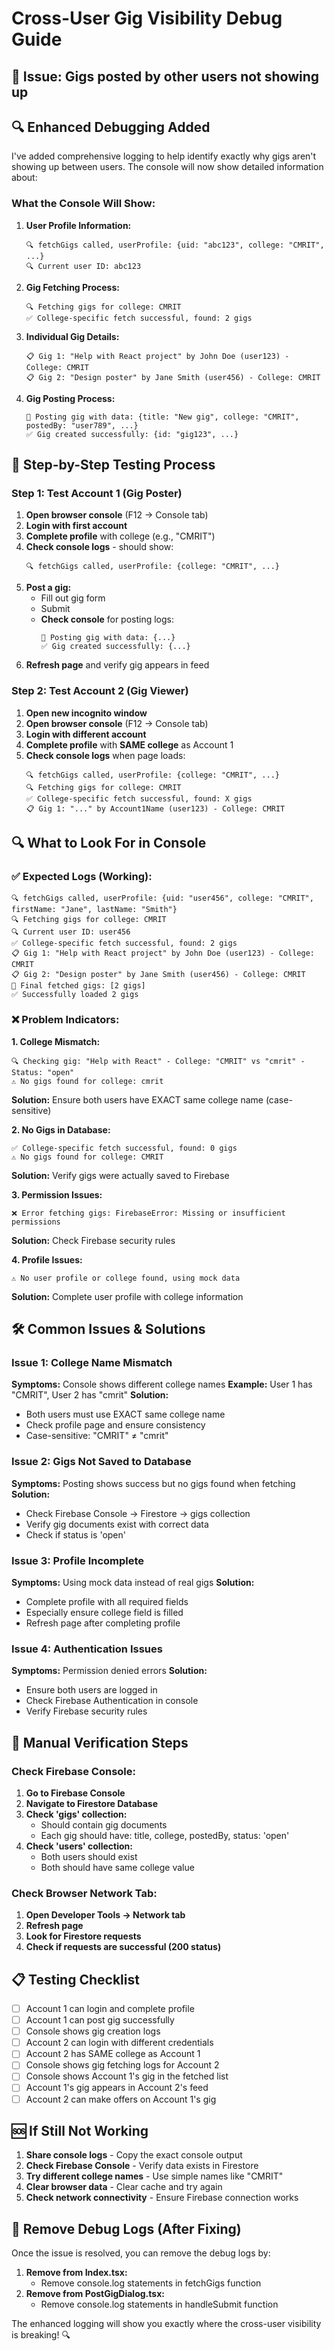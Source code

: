 # Cross-User Gig Visibility Debug Guide

## 🚨 **Issue**: Gigs posted by other users not showing up

## 🔍 **Enhanced Debugging Added**

I've added comprehensive logging to help identify exactly why gigs aren't showing up between users. The console will now show detailed information about:

### **What the Console Will Show:**

1. **User Profile Information:**
   ```
   🔍 fetchGigs called, userProfile: {uid: "abc123", college: "CMRIT", ...}
   🔍 Current user ID: abc123
   ```

2. **Gig Fetching Process:**
   ```
   🔍 Fetching gigs for college: CMRIT
   ✅ College-specific fetch successful, found: 2 gigs
   ```

3. **Individual Gig Details:**
   ```
   📋 Gig 1: "Help with React project" by John Doe (user123) - College: CMRIT
   📋 Gig 2: "Design poster" by Jane Smith (user456) - College: CMRIT
   ```

4. **Gig Posting Process:**
   ```
   🚀 Posting gig with data: {title: "New gig", college: "CMRIT", postedBy: "user789", ...}
   ✅ Gig created successfully: {id: "gig123", ...}
   ```

## 🧪 **Step-by-Step Testing Process**

### **Step 1: Test Account 1 (Gig Poster)**
1. **Open browser console** (F12 → Console tab)
2. **Login with first account**
3. **Complete profile** with college (e.g., "CMRIT")
4. **Check console logs** - should show:
   ```
   🔍 fetchGigs called, userProfile: {college: "CMRIT", ...}
   ```
5. **Post a gig:**
   - Fill out gig form
   - Submit
   - **Check console** for posting logs:
     ```
     🚀 Posting gig with data: {...}
     ✅ Gig created successfully: {...}
     ```
6. **Refresh page** and verify gig appears in feed

### **Step 2: Test Account 2 (Gig Viewer)**
1. **Open new incognito window**
2. **Open browser console** (F12 → Console tab)
3. **Login with different account**
4. **Complete profile** with **SAME college** as Account 1
5. **Check console logs** when page loads:
   ```
   🔍 fetchGigs called, userProfile: {college: "CMRIT", ...}
   🔍 Fetching gigs for college: CMRIT
   ✅ College-specific fetch successful, found: X gigs
   📋 Gig 1: "..." by Account1Name (user123) - College: CMRIT
   ```

## 🔍 **What to Look For in Console**

### **✅ Expected Logs (Working):**
```
🔍 fetchGigs called, userProfile: {uid: "user456", college: "CMRIT", firstName: "Jane", lastName: "Smith"}
🔍 Fetching gigs for college: CMRIT
🔍 Current user ID: user456
✅ College-specific fetch successful, found: 2 gigs
📋 Gig 1: "Help with React project" by John Doe (user123) - College: CMRIT
📋 Gig 2: "Design poster" by Jane Smith (user456) - College: CMRIT
🎯 Final fetched gigs: [2 gigs]
✅ Successfully loaded 2 gigs
```

### **❌ Problem Indicators:**

**1. College Mismatch:**
```
🔍 Checking gig: "Help with React" - College: "CMRIT" vs "cmrit" - Status: "open"
⚠️ No gigs found for college: cmrit
```
**Solution:** Ensure both users have EXACT same college name (case-sensitive)

**2. No Gigs in Database:**
```
✅ College-specific fetch successful, found: 0 gigs
⚠️ No gigs found for college: CMRIT
```
**Solution:** Verify gigs were actually saved to Firebase

**3. Permission Issues:**
```
❌ Error fetching gigs: FirebaseError: Missing or insufficient permissions
```
**Solution:** Check Firebase security rules

**4. Profile Issues:**
```
⚠️ No user profile or college found, using mock data
```
**Solution:** Complete user profile with college information

## 🛠 **Common Issues & Solutions**

### **Issue 1: College Name Mismatch**
**Symptoms:** Console shows different college names
**Example:** User 1 has "CMRIT", User 2 has "cmrit"
**Solution:** 
- Both users must use EXACT same college name
- Check profile page and ensure consistency
- Case-sensitive: "CMRIT" ≠ "cmrit"

### **Issue 2: Gigs Not Saved to Database**
**Symptoms:** Posting shows success but no gigs found when fetching
**Solution:**
- Check Firebase Console → Firestore → gigs collection
- Verify gig documents exist with correct data
- Check if status is 'open'

### **Issue 3: Profile Incomplete**
**Symptoms:** Using mock data instead of real gigs
**Solution:**
- Complete profile with all required fields
- Especially ensure college field is filled
- Refresh page after completing profile

### **Issue 4: Authentication Issues**
**Symptoms:** Permission denied errors
**Solution:**
- Ensure both users are logged in
- Check Firebase Authentication in console
- Verify Firebase security rules

## 🔧 **Manual Verification Steps**

### **Check Firebase Console:**
1. **Go to Firebase Console**
2. **Navigate to Firestore Database**
3. **Check 'gigs' collection:**
   - Should contain gig documents
   - Each gig should have: title, college, postedBy, status: 'open'
4. **Check 'users' collection:**
   - Both users should exist
   - Both should have same college value

### **Check Browser Network Tab:**
1. **Open Developer Tools → Network tab**
2. **Refresh page**
3. **Look for Firestore requests**
4. **Check if requests are successful (200 status)**

## 📋 **Testing Checklist**

- [ ] Account 1 can login and complete profile
- [ ] Account 1 can post gig successfully
- [ ] Console shows gig creation logs
- [ ] Account 2 can login with different credentials
- [ ] Account 2 has SAME college as Account 1
- [ ] Console shows gig fetching logs for Account 2
- [ ] Console shows Account 1's gig in the fetched list
- [ ] Account 1's gig appears in Account 2's feed
- [ ] Account 2 can make offers on Account 1's gig

## 🆘 **If Still Not Working**

1. **Share console logs** - Copy the exact console output
2. **Check Firebase Console** - Verify data exists in Firestore
3. **Try different college names** - Use simple names like "CMRIT"
4. **Clear browser data** - Clear cache and try again
5. **Check network connectivity** - Ensure Firebase connection works

## 🧹 **Remove Debug Logs (After Fixing)**

Once the issue is resolved, you can remove the debug logs by:

1. **Remove from Index.tsx:**
   - Remove console.log statements in fetchGigs function
2. **Remove from PostGigDialog.tsx:**
   - Remove console.log statements in handleSubmit function

The enhanced logging will show you exactly where the cross-user visibility is breaking! 🔍
